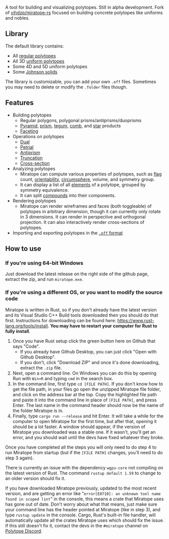 A tool for building and visualizing polytopes. Still in alpha development. Fork of [vihdzp/miratope-rs](https://github.com/vihdzp/miratope-rs) focused on building concrete polytopes like uniforms and nobles.

## Library

The default library contains:
* All [regular polytopes](https://polytope.miraheze.org/wiki/Regular_polytope)
* All 3D [uniform polytopes](https://polytope.miraheze.org/wiki/Uniform_polytope)
* Some 4D and 5D uniform polytopes
* Some [Johnson solids](https://polytope.miraheze.org/wiki/Johnson_solid)

The library is customizable, you can add your own `.off` files. Sometimes you may need to delete or modify the `.folder` files though.

## Features

* Building polytopes
  * Regular polygons, polygonal prisms/antiprisms/duoprisms
  * [Pyramid](https://polytope.miraheze.org/wiki/Pyramid_product), [prism](https://polytope.miraheze.org/wiki/Prism_product), [tegum](https://polytope.miraheze.org/wiki/Tegum_product), [comb](https://polytope.miraheze.org/wiki/Honeycomb_product), and [star](https://en.wikipedia.org/wiki/Star_product) products
  * [Faceting](https://en.wikipedia.org/wiki/Faceting)
* Operations on polytopes
  * [Dual](https://polytope.miraheze.org/wiki/Dual)
  * [Petrial](https://polytope.miraheze.org/wiki/Petrial)
  * [Antiprism](https://polytope.miraheze.org/wiki/Antiprism)
  * [Truncation](https://polytope.miraheze.org/wiki/Wythoffian_operation)
  * [Cross-section](https://polytope.miraheze.org/wiki/Cross-section)
* Analyzing polytopes
  * Miratope can compute various properties of polytopes, such as [flag](https://polytope.miraheze.org/wiki/Flag) count, [orientability](https://polytope.miraheze.org/wiki/Orientability), [circumsphere](https://polytope.miraheze.org/wiki/Circumscribable_polytope), volume, and symmetry group.
  * It can display a list of all [elements](https://polytope.miraheze.org/wiki/Element) of a polytope, grouped by symmetry equivalence.
  * It can split [compounds](https://en.wikipedia.org/wiki/Polytope_compound) into their components.
* Rendering polytopes
  * Miratope can render wireframes and faces (both toggleable) of polytopes in arbitrary dimension, though it can currently only rotate in 3 dimensions. It can render in perspective and orthogonal projection. It can also interactively render cross-sections of polytopes.
* Importing and exporting polytopes in the [`.off` format](https://www.software3d.com/StellaManual.php?prod=stella4D#import)

## How to use

### If you're using 64-bit Windows
Just download the latest release on the right side of the github page, extract the zip, and run `miratope.exe`.

### If you're using a different OS, or you want to modify the source code
Miratope is written in Rust, so if you don't already have the latest version and its Visual Studio C++ Build tools downloaded then you should do that first. Instructions for downloading can be found here: https://www.rust-lang.org/tools/install. **You may have to restart your computer for Rust to fully install**.
1. Once you have Rust setup click the green button here on Github that says "Code".
   * If you already have Github Desktop, you can just click "Open with Github Desktop".
   * If you don't, click "Download ZIP" and once it's done downloading, extract the `.zip` file.
2. Next, open a command line. On Windows you can do this by opening Run with `Win+R` and typing `cmd` in the search box.
3. In the command line, first type `cd [FILE PATH]`. If you don't know how to get the file path, in your files go open the unzipped Miratope file folder, and click on the address bar at the top. Copy the highlighted file path and paste it into the command line in place of `[FILE PATH]`, and press Enter. The last name in the command header should now be the name of the folder Miratope is in.
4. Finally, type `cargo run --release` and hit Enter. It will take a while for the computer to open Miratope for the first time, but after that, opening it should be a lot faster. A window should appear, if the version of Miratope you downloaded was a stable one. If it wasn't, you'll get an error, and you should wait until the devs have fixed whatever they broke.

Once you have completed all the steps you will only need to do step 4 to run Miratope from startup (but if the `[FILE PATH]` changes, you'll need to do step 3 again).

There is currently an issue with the dependency `wgpu-core` not compiling on the latest version of Rust. The command `rustup default 1.59` to change to an older version should fix it. 

If you have downloaded Miratope previously, updated to the most recent version, and are getting an error like "`error[E0710]: an unknown tool name found in scoped lint`" in the console, this means a crate that Miratope uses has gone out of date. Don't worry about what that means, just make sure your command line has the header pointed at Miratope (like in step 3), and type `rustup update` in the console. Cargo, Rust's built-in file handler, will automatically update all the crates Miratope uses which should fix the issue. If this still doesn't fix it, contact the devs in the `#miratope` channel on [Polytope Discord](https://discord.gg/zMRu7T4).
